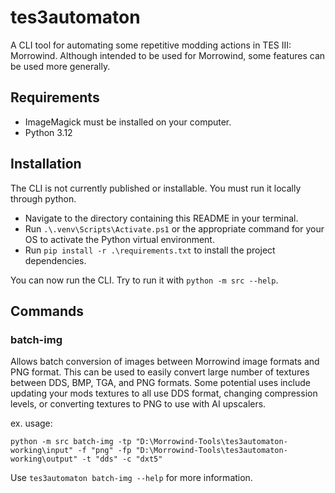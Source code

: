 # tes3automaton

A CLI tool for automating some repetitive modding actions in TES III: Morrowind. Although intended to be used for Morrowind, some features can be used more generally.

## Requirements

- ImageMagick must be installed on your computer.
- Python 3.12

## Installation

The CLI is not currently published or installable. You must run it locally through python.

- Navigate to the directory containing this README in your terminal.
- Run `.\.venv\Scripts\Activate.ps1` or the appropriate command for your OS to activate the Python virtual environment.
- Run `pip install -r .\requirements.txt` to install the project dependencies.

You can now run the CLI. Try to run it with `python -m src --help`.

## Commands

### batch-img

Allows batch conversion of images between Morrowind image formats and PNG format. This can be used to easily convert large number of textures between DDS, BMP, TGA, and PNG formats. Some potential uses include updating your mods textures to all use DDS format, changing compression levels, or converting textures to PNG to use with AI upscalers.

ex. usage:

```
python -m src batch-img -tp "D:\Morrowind-Tools\tes3automaton-working\input" -f "png" -fp "D:\Morrowind-Tools\tes3automaton-working\output" -t "dds" -c "dxt5"
```

Use `tes3automaton batch-img --help` for more information.
